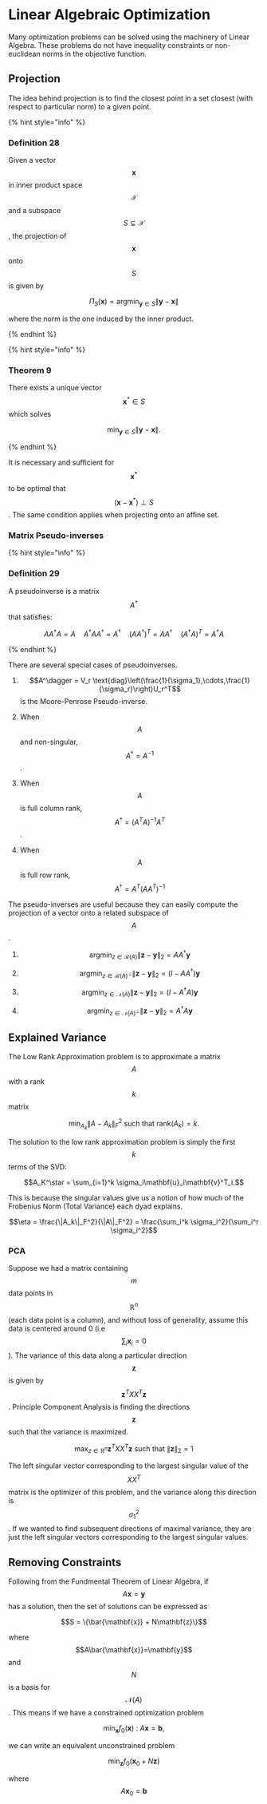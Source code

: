 # Linear Algebraic Optimization

Many optimization problems can be solved using the machinery of Linear
Algebra. These problems do not have inequality constraints or
non-euclidean norms in the objective function.

## Projection

The idea behind projection is to find the closest point in a set closest
(with respect to particular norm) to a given point.

{% hint style="info" %}

### Definition 28

Given a vector $$\mathbf{x}$$ in inner product space $$\mathcal{X}$$ and a subspace $$S\subseteq\mathcal{X}$$, the projection of $$\mathbf{x}$$ onto $$S$$ is given by


$$ \Pi_S(\mathbf{x}) = \text{argmin}_{\mathbf{y}\in S}\|\mathbf{y}-\mathbf{x}\| $$

where the norm is the one induced by the inner product.

{% endhint %}

{% hint style="info" %}

### Theorem 9

There exists a unique vector $$\mathbf{x}^*\in S$$ which solves


$$ \min_{\mathbf{y}\in S} \|\mathbf{y}-\mathbf{x}\|. $$

{% endhint %}

It is necessary and sufficient for $$\mathbf{x}^*$$ to be optimal that
$$(\mathbf{x}-\mathbf{x}^*)\perp S$$. The same condition applies when
projecting onto an affine set.

### Matrix Pseudo-inverses

{% hint style="info" %}

### Definition 29

A pseudoinverse is a matrix $$A^{\dagger}$$ that satisfies:


$$ A A^\dagger A = A \quad A^\dagger A A^\dagger = A^\dagger \quad (AA^\dagger)^T = A A^\dagger \quad (A^\dagger A)^T = A^\dagger A $$

{% endhint %}

There are several special cases of pseudoinverses.

1.  $$A^\dagger = V_r \text{diag}\left(\frac{1}{\sigma_1},\cdots,\frac{1}{\sigma_r}\right)U_r^T$$
    is the Moore-Penrose Pseudo-inverse.

2.  When $$A$$ and non-singular, $$A^\dagger = A^{-1}$$.

3.  When $$A$$ is full column rank, $$A^\dagger = (A^TA)^{-1}A^T$$.

4.  When $$A$$ is full row rank, $$A^{\dagger} = A^T(AA^T)^{-1}$$

The pseudo-inverses are useful because they can easily compute the
projection of a vector onto a related subspace of $$A$$.

1.  $$\text{argmin}_{z\in\mathcal{R}(A)}\|\mathbf{z}-\mathbf{y}\|_2 = AA^\dagger \mathbf{y}$$

2.  $$\text{argmin}_{z\in\mathcal{R}(A)^\perp}\|\mathbf{z}-\mathbf{y}\|_2 = (I - AA^\dagger)\mathbf{y}$$

3.  $$\text{argmin}_{z\in\mathcal{N}(A)}\|\mathbf{z}-\mathbf{y}\|_2 = (I - A^\dagger A)\mathbf{y}$$

4.  $$\text{argmin}_{z\in\mathcal{N}(A)^\perp}\|\mathbf{z}-\mathbf{y}\|_2 = A^\dagger A\mathbf{y}$$

## Explained Variance

The Low Rank Approximation problem is to approximate a matrix $$A$$ with
a rank $$k$$ matrix

$$\min_{A_k} \|A - A_k\|_F^2 \text{ such that rank}(A_k) = k.$$

The solution to the low rank approximation problem is simply the first
$$k$$ terms of the SVD:

$$A_K^\star = \sum_{i=1}^k \sigma_i\mathbf{u}_i\mathbf{v}^T_i.$$

This is because the singular values give us a notion of how much of the
Frobenius Norm (Total Variance) each dyad explains.

$$\eta = \frac{\|A_k\|_F^2}{\|A\|_F^2} = \frac{\sum_i^k \sigma_i^2}{\sum_i^r \sigma_i^2}$$

### PCA

Suppose we had a matrix containing $$m$$ data points in $$\mathbb{R}^n$$
(each data point is a column), and without loss of generality, assume
this data is centered around 0 (i.e $$\sum_i \mathbf{x}_i = 0$$). The
variance of this data along a particular direction $$\mathbf{z}$$ is
given by $$\mathbf{z}^TXX^T\mathbf{z}$$. Principle Component Analysis is
finding the directions $$\mathbf{z}$$ such that the variance is
maximized.

$$\max_{z\in\mathbb{R}^n} \mathbf{z}^TXX^T\mathbf{z} \text{ such that } \|\mathbf{z}\|_2 = 1$$

The left singular vector corresponding to the largest singular value of
the $$XX^T$$ matrix is the optimizer of this problem, and the variance
along this direction is $$\sigma_1^2$$. If we wanted to find subsequent
directions of maximal variance, they are just the left singular vectors
corresponding to the largest singular values.

## Removing Constraints

Following from the Fundmental Theorem of Linear Algebra, if
$$A\mathbf{x}=\mathbf{y}$$ has a solution, then the set of solutions can
be expressed as

$$S = \{\bar{\mathbf{x}} + N\mathbf{z}\}$$

where $$A\bar{\mathbf{x}}=\mathbf{y}$$ and $$N$$ is a basis for
$$\mathcal{N}(A)$$. This means if we have a constrained optimization
problem

$$\min_\mathbf{x} f_0(\mathbf{x}) \ : \ A\mathbf{x} = \mathbf{b},$$

we can write an equivalent unconstrained problem

$$\min_\mathbf{z} f_0(\mathbf{x}_0 + N\mathbf{z})$$

where $$A\mathbf{x}_0 = \mathbf{b}$$

